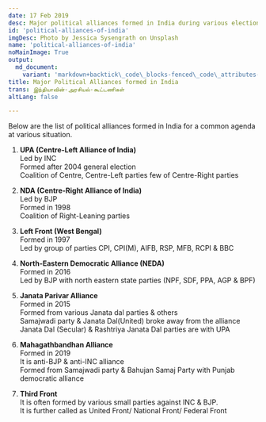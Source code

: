 ```yaml
---
date: 17 Feb 2019
desc: Major political alliances formed in India during various elections after independence until 2019
id: 'political-alliances-of-india'
imgDesc: Photo by Jessica Sysengrath on Unsplash
name: 'political-alliances-of-india'
noMainImage: True
output:
  md_document:
    variant: 'markdown+backtick\_code\_blocks-fenced\_code\_attributes-header\_attributes'
title: Major Political Alliances formed in India
trans: இந்தியாவின்-அரசியல்-கூட்டணிகள்
altLang: false

---
```


Below are the list of political alliances formed in India for a common agenda at various situation.

1. **UPA (Centre-Left Alliance of India)**  
Led by INC  
Formed after 2004 general election  
Coalition of Centre, Centre-Left parties few of Centre-Right parties

2. **NDA (Centre-Right Alliance of India)**  
Led by BJP  
Formed in 1998  
Coalition of Right-Leaning parties

3. **Left Front (West Bengal)**  
Formed in 1997  
Led by group of parties CPI, CPI(M), AIFB, RSP, MFB, RCPI & BBC

4. **North-Eastern Democratic Alliance (NEDA)**  
Formed in 2016  
Led by BJP with north eastern state parties (NPF, SDF, PPA, AGP & BPF)

5. **Janata Parivar Alliance**  
Formed in 2015  
Formed from various Janata dal parties & others  
Samajwadi party & Janata Dal(United) broke away from the alliance
Janata Dal (Secular) & Rashtriya Janata Dal parties are with UPA

6. **Mahagathbandhan Alliance**  
Formed in 2019  
It is anti-BJP & anti-INC alliance  
Formed from Samajwadi party & Bahujan Samaj Party with Punjab democratic alliance  

7. **Third Front**  
It is often formed by various small parties against INC & BJP.  
It is further called as United Front/ National Front/ Federal Front

<style>

</style>